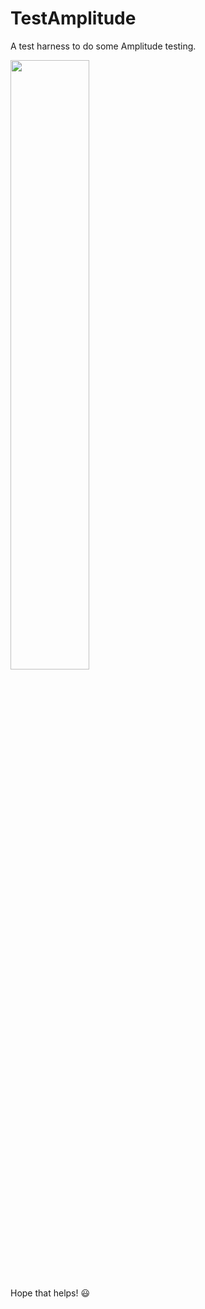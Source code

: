 # TestAmplitude
A test harness to do some Amplitude testing.

<image src="https://github.com/user-attachments/assets/18ee5779-365a-44f9-98ac-caa7abe49168" width="50%" />

Hope that helps! :smiley:
